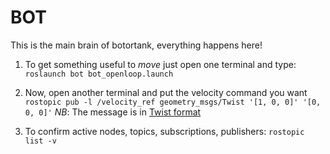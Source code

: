 BOT
===

This is the main brain of botortank, everything happens here!

1. To get something useful to _move_ just open one terminal and type:
`roslaunch bot bot_openloop.launch`

2. Now, open another terminal and put the velocity command you want
`rostopic pub -l /velocity_ref geometry_msgs/Twist '[1, 0, 0]' '[0, 0, 0]'`
_NB_: The message is in [Twist format](http://docs.ros.org/api/geometry_msgs/html/msg/Twist.html)

3. To confirm active nodes, topics, subscriptions, publishers:
`rostopic list -v`
